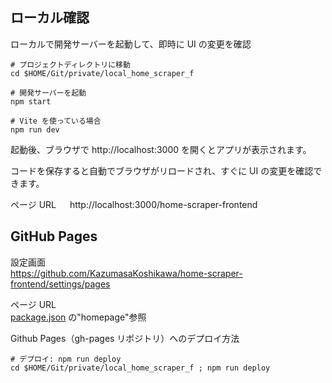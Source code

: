 ## ローカル確認

ローカルで開発サーバーを起動して、即時に UI の変更を確認

```shell
# プロジェクトディレクトリに移動
cd $HOME/Git/private/local_home_scraper_f

# 開発サーバーを起動
npm start

# Vite を使っている場合
npm run dev
```

起動後、ブラウザで http://localhost:3000 を開くとアプリが表示されます。

コードを保存すると自動でブラウザがリロードされ、すぐに UI の変更を確認できます。

ページ URL 　
http://localhost:3000/home-scraper-frontend

## GitHub Pages

設定画面  
https://github.com/KazumasaKoshikawa/home-scraper-frontend/settings/pages

ページ URL  
[package.json](package.json) の"homepage"参照

Github Pages（gh-pages リポジトリ）へのデプロイ方法

```shell
# デプロイ: npm run deploy
cd $HOME/Git/private/local_home_scraper_f ; npm run deploy
```
